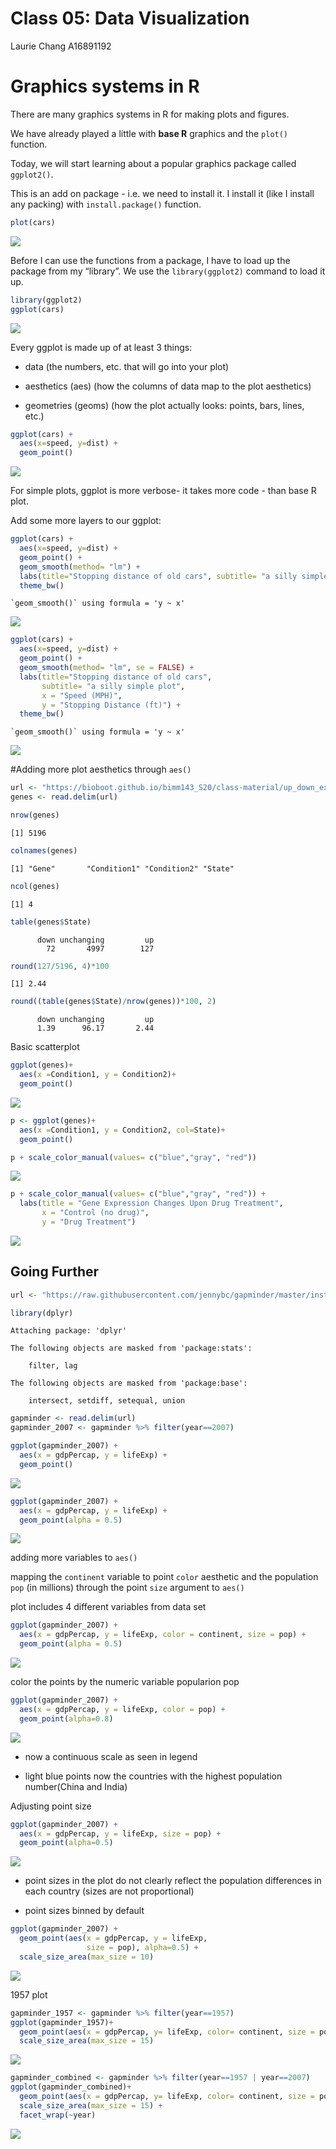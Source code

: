 # Class 05: Data Visualization
Laurie Chang A16891192

# Graphics systems in R

There are many graphics systems in R for making plots and figures.

We have already played a little with **base R** graphics and the
`plot()` function.

Today, we will start learning about a popular graphics package called
`ggplot2()`.

This is an add on package - i.e. we need to install it. I install it
(like I install any packing) with `install.package()` function.

``` r
plot(cars)
```

![](class05_files/figure-commonmark/unnamed-chunk-1-1.png)

Before I can use the functions from a package, I have to load up the
package from my “library”. We use the `library(ggplot2)` command to load
it up.

``` r
library(ggplot2)
ggplot(cars)
```

![](class05_files/figure-commonmark/unnamed-chunk-2-1.png)

Every ggplot is made up of at least 3 things:

- data (the numbers, etc. that will go into your plot)

- aesthetics (aes) (how the columns of data map to the plot aesthetics)

- geometries (geoms) (how the plot actually looks: points, bars, lines,
  etc.)

``` r
ggplot(cars) +
  aes(x=speed, y=dist) +
  geom_point()
```

![](class05_files/figure-commonmark/unnamed-chunk-3-1.png)

For simple plots, ggplot is more verbose- it takes more code - than base
R plot.

Add some more layers to our ggplot:

``` r
ggplot(cars) +
  aes(x=speed, y=dist) +
  geom_point() +
  geom_smooth(method= "lm") +
  labs(title="Stopping distance of old cars", subtitle= "a silly simple plot") +
  theme_bw()
```

    `geom_smooth()` using formula = 'y ~ x'

![](class05_files/figure-commonmark/unnamed-chunk-4-1.png)

``` r
ggplot(cars) +
  aes(x=speed, y=dist) +
  geom_point() +
  geom_smooth(method= "lm", se = FALSE) +
  labs(title="Stopping distance of old cars", 
       subtitle= "a silly simple plot",
       x = "Speed (MPH)",
       y = "Stopping Distance (ft)") +
  theme_bw()
```

    `geom_smooth()` using formula = 'y ~ x'

![](class05_files/figure-commonmark/unnamed-chunk-5-1.png)

\#Adding more plot aesthetics through `aes()`

``` r
url <- "https://bioboot.github.io/bimm143_S20/class-material/up_down_expression.txt"
genes <- read.delim(url)

nrow(genes)
```

    [1] 5196

``` r
colnames(genes)
```

    [1] "Gene"       "Condition1" "Condition2" "State"     

``` r
ncol(genes)
```

    [1] 4

``` r
table(genes$State)
```


          down unchanging         up 
            72       4997        127 

``` r
round(127/5196, 4)*100
```

    [1] 2.44

``` r
round((table(genes$State)/nrow(genes))*100, 2)
```


          down unchanging         up 
          1.39      96.17       2.44 

Basic scatterplot

``` r
ggplot(genes)+
  aes(x =Condition1, y = Condition2)+
  geom_point()
```

![](class05_files/figure-commonmark/unnamed-chunk-7-1.png)

``` r
p <- ggplot(genes)+
  aes(x =Condition1, y = Condition2, col=State)+
  geom_point()
```

``` r
p + scale_color_manual(values= c("blue","gray", "red"))
```

![](class05_files/figure-commonmark/unnamed-chunk-9-1.png)

``` r
p + scale_color_manual(values= c("blue","gray", "red")) +
  labs(title = "Gene Expression Changes Upon Drug Treatment", 
       x = "Control (no drug)",
       y = "Drug Treatment")
```

![](class05_files/figure-commonmark/unnamed-chunk-10-1.png)

## Going Further

``` r
url <- "https://raw.githubusercontent.com/jennybc/gapminder/master/inst/extdata/gapminder.tsv"

library(dplyr)
```


    Attaching package: 'dplyr'

    The following objects are masked from 'package:stats':

        filter, lag

    The following objects are masked from 'package:base':

        intersect, setdiff, setequal, union

``` r
gapminder <- read.delim(url)
gapminder_2007 <- gapminder %>% filter(year==2007)
```

``` r
ggplot(gapminder_2007) +
  aes(x = gdpPercap, y = lifeExp) +
  geom_point()
```

![](class05_files/figure-commonmark/unnamed-chunk-12-1.png)

``` r
ggplot(gapminder_2007) +
  aes(x = gdpPercap, y = lifeExp) +
  geom_point(alpha = 0.5)
```

![](class05_files/figure-commonmark/unnamed-chunk-13-1.png)

adding more variables to `aes()`

mapping the `continent` variable to point `color` aesthetic and the
population `pop` (in millions) through the point `size` argument to
`aes()`

plot includes 4 different variables from data set

``` r
ggplot(gapminder_2007) +
  aes(x = gdpPercap, y = lifeExp, color = continent, size = pop) +
  geom_point(alpha = 0.5)
```

![](class05_files/figure-commonmark/unnamed-chunk-14-1.png)

color the points by the numeric variable popularion pop

``` r
ggplot(gapminder_2007) + 
  aes(x = gdpPercap, y = lifeExp, color = pop) +
  geom_point(alpha=0.8)
```

![](class05_files/figure-commonmark/unnamed-chunk-15-1.png)

- now a continuous scale as seen in legend

- light blue points now the countries with the highest population
  number(China and India)

Adjusting point size

``` r
ggplot(gapminder_2007) + 
  aes(x = gdpPercap, y = lifeExp, size = pop) +
  geom_point(alpha=0.5)
```

![](class05_files/figure-commonmark/unnamed-chunk-16-1.png)

- point sizes in the plot do not clearly reflect the population
  differences in each country (sizes are not proportional)

- point sizes binned by default

``` r
ggplot(gapminder_2007) + 
  geom_point(aes(x = gdpPercap, y = lifeExp,
                 size = pop), alpha=0.5) + 
  scale_size_area(max_size = 10)
```

![](class05_files/figure-commonmark/unnamed-chunk-17-1.png)

1957 plot

``` r
gapminder_1957 <- gapminder %>% filter(year==1957)
ggplot(gapminder_1957)+
  geom_point(aes(x = gdpPercap, y= lifeExp, color= continent, size = pop, alpha = 0.7)) +
  scale_size_area(max_size = 15)
```

![](class05_files/figure-commonmark/unnamed-chunk-18-1.png)

``` r
gapminder_combined <- gapminder %>% filter(year==1957 | year==2007)
ggplot(gapminder_combined)+
  geom_point(aes(x = gdpPercap, y= lifeExp, color= continent, size = pop), alpha = 0.7) +
  scale_size_area(max_size = 15) +
  facet_wrap(~year)
```

![](class05_files/figure-commonmark/unnamed-chunk-19-1.png)
